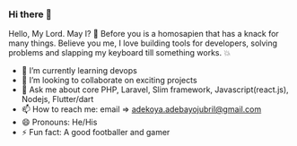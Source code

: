 ### Hi there 👋
Hello, My Lord. May I? 👋
Before you is a homosapien that has a knack for many things. Believe you me, I love building tools for developers, solving problems and slapping my keyboard till something works. 💥

- 🌱 I’m currently learning devops
- 👯 I’m looking to collaborate on exciting projects
- 💬 Ask me about core PHP, Laravel, Slim framework, Javascript(react.js), Nodejs, Flutter/dart
- 📫 How to reach me: email => adekoya.adebayojubril@gmail.com
- 😄 Pronouns: He/His
- ⚡ Fun fact: A good footballer and gamer

